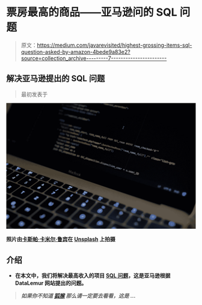 # 票房最高的商品——亚马逊问的 SQL 问题

> 原文：<https://medium.com/javarevisited/highest-grossing-items-sql-question-asked-by-amazon-4bede9a83e2?source=collection_archive---------7----------------------->

## 解决亚马逊提出的 SQL 问题

> 最初发表于[](https://asyncq.com/highest-grossing-items-sql-question-asked-by-amazon)

**![](img/61e65a2254adf8b3ceca669c191f87bb.png)**

**照片由[卡斯帕·卡米尔·鲁宾](https://unsplash.com/@casparrubin?utm_source=medium&utm_medium=referral)在 [Unsplash](https://unsplash.com?utm_source=medium&utm_medium=referral) 上拍摄**

## **介绍**

*   **在本文中，我们将解决最高收入的项目 [SQL 问题](https://javarevisited.blogspot.com/2017/02/top-6-sql-query-interview-questions-and-answers.html)，这是亚马逊根据 DataLemur 网站提出的问题。**

> ***如果你不知道* [*狐猴*](https://datalemur.com/) *那么请一定要去看看，这是* …**